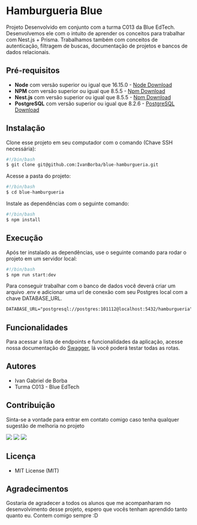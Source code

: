 # Hamburgueria Blue

Projeto Desenvolvido em conjunto com a turma C013 da Blue EdTech.
Desenvolvemos ele com o intuito de aprender os conceitos para trabalhar com Nest.js + Prisma.
Trabalhamos também com conceitos de autenticação, filtragem de buscas, documentação de projetos e bancos de dados relacionais.

## Pré-requisitos

- **Node** com versão superior ou igual que 16.15.0 - [Node Download](https://nodejs.org/pt-br/download/)
- **NPM** com versão superior ou igual que 8.5.5 - [Npm Download](https://www.npmjs.com/package/download)
- **Nest.js** com versão superior ou igual que 8.5.5 - [Npm Download](https://docs.nestjs.com/)
- **PostgreSQL** com versão superior ou igual que 8.2.6 - [PostgreSQL Download](https://www.postgresql.org/download/)

## Instalação

Clone esse projeto em seu computador com o comando (Chave SSH necessária):

```bash
#!/bin/bash
$ git clone git@github.com:IvanBorba/blue-hamburgueria.git
```

Acesse a pasta do projeto:

```bash
#!/bin/bash
$ cd blue-hamburgueria
```

Instale as dependências com o seguinte comando:

```bash
#!/bin/bash
$ npm install
```

## Execução

Após ter instalado as dependências, use o seguinte comando para rodar o projeto em um servidor local:

```bash
#!/bin/bash
$ npm run start:dev
```

Para conseguir trabalhar com o banco de dados você deverá criar um arquivo .env e adicionar uma url de conexão com seu Postgres local com a chave DATABASE_URL.

```md
DATABASE_URL="postgresql://postgres:101112@localhost:5432/hamburgueria"
```

## Funcionalidades

Para acessar a lista de endpoints e funcionalidades da aplicação, acesse nossa documentação do [Swagger](https://blue-hamburgueria-production.up.railway.app/docs/), lá você poderá testar todas as rotas.

## Autores

- Ivan Gabriel de Borba
- Turma C013 - Blue EdTech

## Contribuição

Sinta-se a vontade para entrar em contato comigo caso tenha qualquer sugestão de melhoria no projeto

<div>
<a href="https://www.linkedin.com/in/ivan-borba/" target="_blank"><img src="https://img.shields.io/badge/-LinkedIn-%230077B5?style=for-the-badge&logo=linkedin&logoColor=white" target="_blank"></a>
<a href="https://instagram.com/ivanborba_" target="_blank"><img src="https://img.shields.io/badge/-Instagram-%23E4405F?style=for-the-badge&logo=instagram&logoColor=white" target="_blank"></a>
<a href = "mailto:mrborbaivan@gmail.com"><img src="https://img.shields.io/badge/Gmail-D14836?style=for-the-badge&logo=gmail&logoColor=white" target="_blank"></a>
</div>

## Licença

- MIT License (MIT)

## Agradecimentos

Gostaria de agradecer a todos os alunos que me acompanharam no desenvolvimento desse projeto, espero que vocês tenham aprendido tanto quanto eu.
Contem comigo sempre :D
